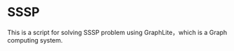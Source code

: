 # SSSP
This is a script for solving SSSP problem using GraphLite，which is a Graph computing system.
